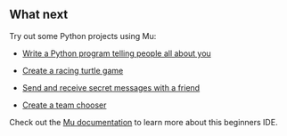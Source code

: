 ## What next

Try out some Python projects using Mu:

 + [Write a Python program telling people all about you](https://projects.raspberrypi.org/en/projects/about-me)

 + [Create a racing turtle game](https://projects.raspberrypi.org/en/projects/turtle-race)
 
 + [Send and receive secret messages with a friend](https://projects.raspberrypi.org/en/projects/secret-messages)
 
 + [Create a team chooser](https://projects.raspberrypi.org/en/projects/team-chooser)
 
Check out the [Mu documentation](https://mu.readthedocs.io/) to learn more about this beginners IDE.